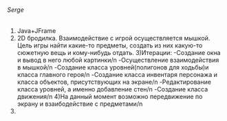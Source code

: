 ###### Serge
1) Java+JFrame
2) 2D бродилка. Взаимодействие с игрой осуществляется мышкой. Цель игры найти какие-то предметы, создать из них какую-то сюжетную вещь и кому-нибудь отдать.
   3)Итерации:
   -Создание окна и вывод в него любой картинки/n
   -Осуществление взаимодействия в мышкой/n
   -Создание класса уровней(полигонов для ходьбы)и класса главного героя/n
   -Создание класса инвентаря персонажа и класса объектов, присутствующих на экране/n
   -Редактирование класса уровней, а именно добавление стен/n
   -Создание класса движения/n
   4)На данный момент возможно передвижение по экрану и взаибодействие с предметами/n
5)
